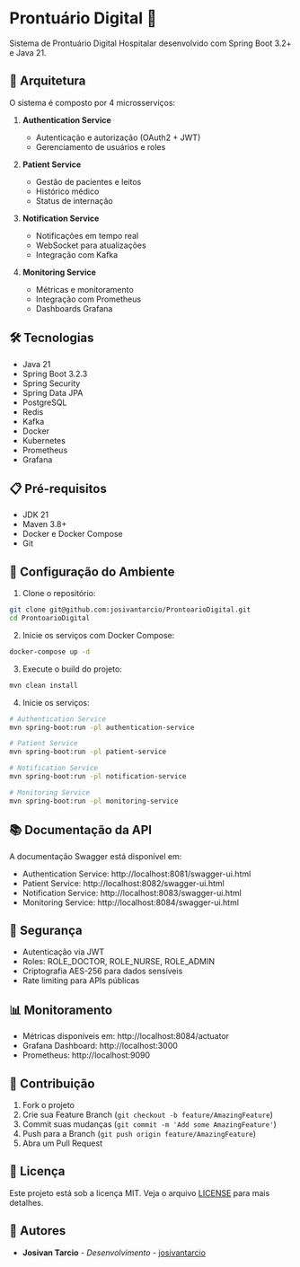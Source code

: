 # Prontuário Digital 🏥

Sistema de Prontuário Digital Hospitalar desenvolvido com Spring Boot 3.2+ e Java 21.

## 🚀 Arquitetura

O sistema é composto por 4 microsserviços:

1. **Authentication Service**
   - Autenticação e autorização (OAuth2 + JWT)
   - Gerenciamento de usuários e roles

2. **Patient Service**
   - Gestão de pacientes e leitos
   - Histórico médico
   - Status de internação

3. **Notification Service**
   - Notificações em tempo real
   - WebSocket para atualizações
   - Integração com Kafka

4. **Monitoring Service**
   - Métricas e monitoramento
   - Integração com Prometheus
   - Dashboards Grafana

## 🛠️ Tecnologias

- Java 21
- Spring Boot 3.2.3
- Spring Security
- Spring Data JPA
- PostgreSQL
- Redis
- Kafka
- Docker
- Kubernetes
- Prometheus
- Grafana

## 📋 Pré-requisitos

- JDK 21
- Maven 3.8+
- Docker e Docker Compose
- Git

## 🔧 Configuração do Ambiente

1. Clone o repositório:
```bash
git clone git@github.com:josivantarcio/ProntoarioDigital.git
cd ProntoarioDigital
```

2. Inicie os serviços com Docker Compose:
```bash
docker-compose up -d
```

3. Execute o build do projeto:
```bash
mvn clean install
```

4. Inicie os serviços:
```bash
# Authentication Service
mvn spring-boot:run -pl authentication-service

# Patient Service
mvn spring-boot:run -pl patient-service

# Notification Service
mvn spring-boot:run -pl notification-service

# Monitoring Service
mvn spring-boot:run -pl monitoring-service
```

## 📚 Documentação da API

A documentação Swagger está disponível em:
- Authentication Service: http://localhost:8081/swagger-ui.html
- Patient Service: http://localhost:8082/swagger-ui.html
- Notification Service: http://localhost:8083/swagger-ui.html
- Monitoring Service: http://localhost:8084/swagger-ui.html

## 🔐 Segurança

- Autenticação via JWT
- Roles: ROLE_DOCTOR, ROLE_NURSE, ROLE_ADMIN
- Criptografia AES-256 para dados sensíveis
- Rate limiting para APIs públicas

## 📊 Monitoramento

- Métricas disponíveis em: http://localhost:8084/actuator
- Grafana Dashboard: http://localhost:3000
- Prometheus: http://localhost:9090

## 🤝 Contribuição

1. Fork o projeto
2. Crie sua Feature Branch (`git checkout -b feature/AmazingFeature`)
3. Commit suas mudanças (`git commit -m 'Add some AmazingFeature'`)
4. Push para a Branch (`git push origin feature/AmazingFeature`)
5. Abra um Pull Request

## 📝 Licença

Este projeto está sob a licença MIT. Veja o arquivo [LICENSE](LICENSE) para mais detalhes.

## 👥 Autores

* **Josivan Tarcio** - *Desenvolvimento* - [josivantarcio](https://github.com/josivantarcio) 